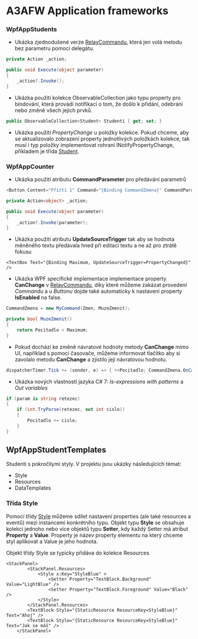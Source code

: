 # A3AFW Application frameworks

### WpfAppStudents 

  - Ukázka zjednodušené verze [RelayCommandu](https://github.com/ekral/A3AFW/blob/master/WpfAppStudents/RelayCommand.cs), která jen volá metodu bez parametru pomocí delegátu.
```c#
private Action _action;  

public void Execute(object parameter)
{
    _action?.Invoke();
}
```
- Ukázka použití kolekce ObservableCollection jako typu property pro bindování, která provádí notifikaci o tom, že došlo k přidání, odebrání nebo změně všech jejich prvků. 

```c#
public ObservableCollection<Student> Studenti { get; set; }
```

- Ukázka použití *PropertyChange* u položky kolekce. Pokud chceme, aby se aktualizovalo zobrazení property jednotlivých položkách kolekce, tak musí i typ položky implementovat rohraní INotifyPropertyChange, příkladem je třída [Student](https://github.com/ekral/A3AFW/blob/master/WpfAppStudents/Student.cs).
### WpfAppCounter

- Ukázka použití atributu **CommandParameter** pro předávání parametrů
```c#
<Button Content="Přičti 1" Command="{Binding CommandZmena}" CommandParameter="1" />
```

```c#
private Action<object> _action;

public void Execute(object parameter)
{
    _action?.Invoke(parameter);
}
```

- Ukázka použití atributu **UpdateSourceTrigger** tak aby se hodnota měněného textu předávala hned při editaci textu a ne až pro ztrátě fokusu
```XAML
<TextBox Text="{Binding Maximum, UpdateSourceTrigger=PropertyChanged}" />
```
- Ukázka WPF specifické implementace implementace property **CanChange** v [RelayCommandu](https://github.com/ekral/A3AFW/blob/master/WpfAppCounter/MyCommand.cs), díky které můžeme zakázat provedení *Commandu* a u *Buttonu* dojde také automaticky k nastavení property **IsEnabled** na false. 
  
```c#
CommandZmena = new MyCommand(Zmen, MuzeZmenit);

private bool MuzeZmenit()
{
    return Pocitadlo < Maximum;
}
```
- Pokud dochází ke změně návratové hodnoty metody **CanChange** mimo UI, například s pomocí časovače, můžeme informovat tlačítko aby si zavolalo metodu **CanChange** a zjistilo její návratovou hodnotu.
```c#
dispatcherTimer.Tick += (sender, e) => { ++Pocitadlo; CommandZmena.OnCanExecuteChanged(); };
```
- Ukázka nových vlastností jazyka C# 7: *Is-expressions with patterns* a *Out variables* 
```c#
if (param is string retezec)
{
    if (int.TryParse(retezec, out int cislo))
    {
        Pocitadlo += cislo;
    }
}
```
## WpfAppStudentTemplates
Studenti s pokročilymi styly. V projektu jsou ukázky následujících témat:
- Style
- Resources
- DataTemplates

### Třída Style
Pomocí třídy [Style](https://docs.microsoft.com/en-us/dotnet/api/system.windows.style?view=netframework-4.7.1) můžeme sdílet nastavení properties (ale také resources a eventů) mezi instancemi konkrétního typu. Objekt typu **Style** se obsahuje kolekci jednoho nebo více objektů typu **Setter**, kdy každý Setter má atribut **Property** a **Value**. Property je název property elementu na který chceme styl aplikovat a Value je jeho hodnota.


Objekt třídy Style se typicky přidáva do kolekce Resources
```XAML
<StackPanel>
        <StackPanel.Resources>
            <Style x:Key="StyleBlue" >
                <Setter Property="TextBlock.Background" Value="LightBlue" />
                <Setter Property="TextBlock.Foreground" Value="Black" />
            </Style>
        </StackPanel.Resources>
        <TextBlock Style="{StaticResource ResourceKey=StyleBlue}" Text="Ahoj" />
        <TextBlock Style="{StaticResource ResourceKey=StyleBlue}" Text="Jak se máš" />
    </StackPanel>
```
